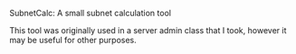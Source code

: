 SubnetCalc: A small subnet calculation tool

This tool was originally used in a server admin class that I took, however it may be useful for other purposes.
